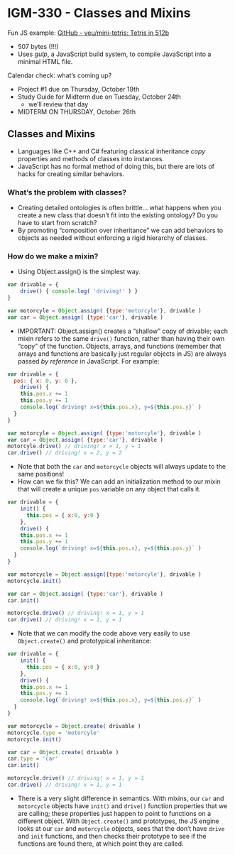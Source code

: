 # IGM-330 - Classes and Mixins
Fun JS example: [GitHub - veu/mini-tetris: Tetris in 512b](https://github.com/veu/mini-tetris)
* 507 bytes (!!!)
* Uses *gulp*, a JavaScript build system, to compile JavaScript into a minimal HTML file. 

Calendar check: what’s coming up?

* Project #1 due on Thursday, October 19th
* Study Guide for Midterm due on Tuesday, October 24th
	* we’ll review that day
* MIDTERM ON THURSDAY, October 26th

## Classes and Mixins
* Languages like C++ and C# featuring classical inheritance *copy* properties and methods of classes into instances.
* JavaScript has no formal method of doing this, but there are lots of hacks for creating similar behaviors.

### What’s the problem with classes?

* Creating detailed ontologies is often brittle… what happens when you create a new class that doesn’t fit into the existing ontology? Do you have to start from scratch?
* By promoting “composition over inheritance” we can add behaviors to objects as needed without enforcing a rigid hierarchy of classes.

### How do we make a mixin?
* Using Object.assign() is the simplest way.

```js
var drivable = {
	drive() { console.log( 'driving!' ) }
} 

var motorcyle = Object.assign( {type:'motorcyle'}, drivable )
var car = Object.assign( {type:'car'}, drivable )
```

* IMPORTANT:  Object.assign() creates a “shallow” copy of drivable; each mixin refers to the same `drive()` function, rather than having their own “copy” of the function. Objects, arrays, and functions (remember that arrays and functions are basically just regular objects in JS) are always passed *by reference* in JavaScript. For example:

```js
var drivable = {
  pos: { x: 0, y: 0 },
	drive() { 
    this.pos.x += 1
    this.pos.y += 1
    console.log(`driving! x=${this.pos.x}, y=${this.pos.y}` ) 
  }
} 

var motorcyle = Object.assign( {type:'motorcyle'}, drivable )
var car = Object.assign( {type:'car'}, drivable )
motorcyle.drive() // driving! x = 1, y = 1
car.drive() // driving! x = 2, y = 2
```

* Note that both the `car` and `motorcycle` objects will always update to the same positions!
* How can we fix this? We can add an initialization method to our mixin that will create a unique `pos` variable on any object that calls it.

```js
var drivable = {
	init() {
	  this.pos = { x:0, y:0 }
	},
	drive() { 
    this.pos.x += 1
    this.pos.y += 1
    console.log(`driving! x=${this.pos.x}, y=${this.pos.y}` ) 
  }
} 

var motorcycle = Object.assign({type:'motorcyle'}, drivable )
motorcycle.init()

var car = Object.assign( {type:'car'}, drivable )
car.init()

motorcycle.drive() // driving! x = 1, y = 1
car.drive() // driving! x = 1, y = 1
```

* Note that we can modify the code above very easily to use `Object.create()` and prototypical inheritance:

```js
var drivable = {
	init() {
	  this.pos = { x:0, y:0 }
	},
	drive() { 
    this.pos.x += 1
    this.pos.y += 1
    console.log(`driving! x=${this.pos.x}, y=${this.pos.y}` ) 
  }
} 

var motorcycle = Object.create( drivable )
motorcycle.type = 'motorcyle'
motorcycle.init()

var car = Object.create( drivable )
car.type = 'car'
car.init()

motorcycle.drive() // driving! x = 1, y = 1
car.drive() // driving! x = 1, y = 1
```

* There is a very slight difference in semantics. With mixins, our `car` and `motorcycle` objects have `init()` and `drive()`  function properties that we are calling; these properties just happen to point to functions on a different object. With `Object.create()` and prototypes, the JS engine looks at our `car` and  `motorcycle` objects, sees that the don’t have `drive` and `init` functions, and then checks their prototype to see if the functions are found there, at which point they are called.
